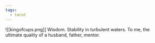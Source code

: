 ```yaml
---
tags:
  - tarot
---
```

![[kingofcups.png]]
Wisdom. Stability in turbulent waters. To me, the ultimate quality of a husband, father, mentor.